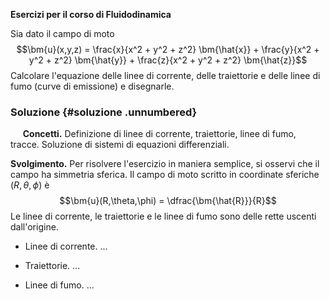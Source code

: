 **Esercizi per il corso di Fluidodinamica**

Sia dato il campo di moto
$$\bm{u}(x,y,z) = \frac{x}{x^2 + y^2 + z^2} \bm{\hat{x}} +
                 \frac{y}{x^2 + y^2 + z^2} \bm{\hat{y}} +
                 \frac{z}{x^2 + y^2 + z^2} \bm{\hat{z}}$$ Calcolare
l'equazione delle linee di corrente, delle traiettorie e delle linee di
fumo (curve di emissione) e disegnarle.

### Soluzione {#soluzione .unnumbered}

     **Concetti.** Definizione di linee di corrente, traiettorie, linee
di fumo, tracce. Soluzione di sistemi di equazioni differenziali.

**Svolgimento.** Per risolvere l'esercizio in maniera semplice, si
osservi che il campo ha simmetria sferica. Il campo di moto scritto in
coordinate sferiche $(R,\theta,\phi)$ è
$$\bm{u}(R,\theta,\phi) = \dfrac{\bm{\hat{R}}}{R}$$ Le linee di
corrente, le traiettorie e le linee di fumo sono delle rette uscenti
dall'origine.

-   Linee di corrente. ...

-   Traiettorie. ...

-   Linee di fumo. ...
